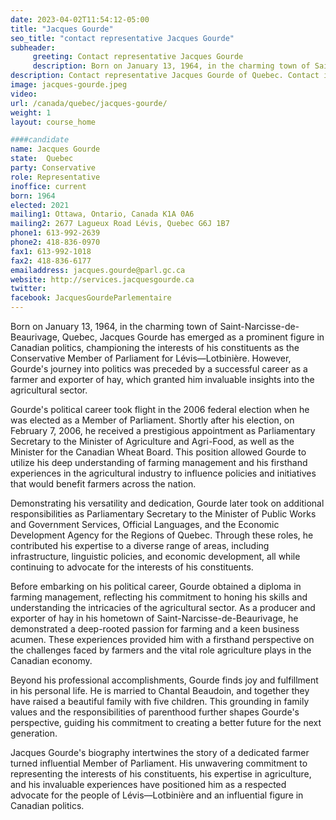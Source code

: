 ```yaml
---
date: 2023-04-02T11:54:12-05:00
title: "Jacques Gourde"
seo_title: "contact representative Jacques Gourde"
subheader:
     greeting: Contact representative Jacques Gourde
     description: Born on January 13, 1964, in the charming town of Saint-Narcisse-de-Beaurivage, Quebec, Jacques Gourde has emerged as a prominent figure in Canadian politics, championing the interests of his constituents as the Conservative Member of Parliament for Lévis—Lotbinière.
description: Contact representative Jacques Gourde of Quebec. Contact information for Jacques Gourde includes email address, phone number, and mailing address.
image: jacques-gourde.jpeg
video:
url: /canada/quebec/jacques-gourde/
weight: 1
layout: course_home

####candidate
name: Jacques Gourde
state:	Quebec
party: Conservative
role: Representative
inoffice: current
born: 1964
elected: 2021
mailing1: Ottawa, Ontario, Canada K1A 0A6
mailing2: 2677 Lagueux Road Lévis, Quebec G6J 1B7
phone1: 613-992-2639
phone2: 418-836-0970
fax1: 613-992-1018
fax2: 418-836-6177
emailaddress: jacques.gourde@parl.gc.ca
website: http://services.jacquesgourde.ca
twitter:
facebook: JacquesGourdeParlementaire
---
```


Born on January 13, 1964, in the charming town of Saint-Narcisse-de-Beaurivage, Quebec, Jacques Gourde has emerged as a prominent figure in Canadian politics, championing the interests of his constituents as the Conservative Member of Parliament for Lévis—Lotbinière. However, Gourde's journey into politics was preceded by a successful career as a farmer and exporter of hay, which granted him invaluable insights into the agricultural sector.

Gourde's political career took flight in the 2006 federal election when he was elected as a Member of Parliament. Shortly after his election, on February 7, 2006, he received a prestigious appointment as Parliamentary Secretary to the Minister of Agriculture and Agri-Food, as well as the Minister for the Canadian Wheat Board. This position allowed Gourde to utilize his deep understanding of farming management and his firsthand experiences in the agricultural industry to influence policies and initiatives that would benefit farmers across the nation.

Demonstrating his versatility and dedication, Gourde later took on additional responsibilities as Parliamentary Secretary to the Minister of Public Works and Government Services, Official Languages, and the Economic Development Agency for the Regions of Quebec. Through these roles, he contributed his expertise to a diverse range of areas, including infrastructure, linguistic policies, and economic development, all while continuing to advocate for the interests of his constituents.

Before embarking on his political career, Gourde obtained a diploma in farming management, reflecting his commitment to honing his skills and understanding the intricacies of the agricultural sector. As a producer and exporter of hay in his hometown of Saint-Narcisse-de-Beaurivage, he demonstrated a deep-rooted passion for farming and a keen business acumen. These experiences provided him with a firsthand perspective on the challenges faced by farmers and the vital role agriculture plays in the Canadian economy.

Beyond his professional accomplishments, Gourde finds joy and fulfillment in his personal life. He is married to Chantal Beaudoin, and together they have raised a beautiful family with five children. This grounding in family values and the responsibilities of parenthood further shapes Gourde's perspective, guiding his commitment to creating a better future for the next generation.

Jacques Gourde's biography intertwines the story of a dedicated farmer turned influential Member of Parliament. His unwavering commitment to representing the interests of his constituents, his expertise in agriculture, and his invaluable experiences have positioned him as a respected advocate for the people of Lévis—Lotbinière and an influential figure in Canadian politics.
